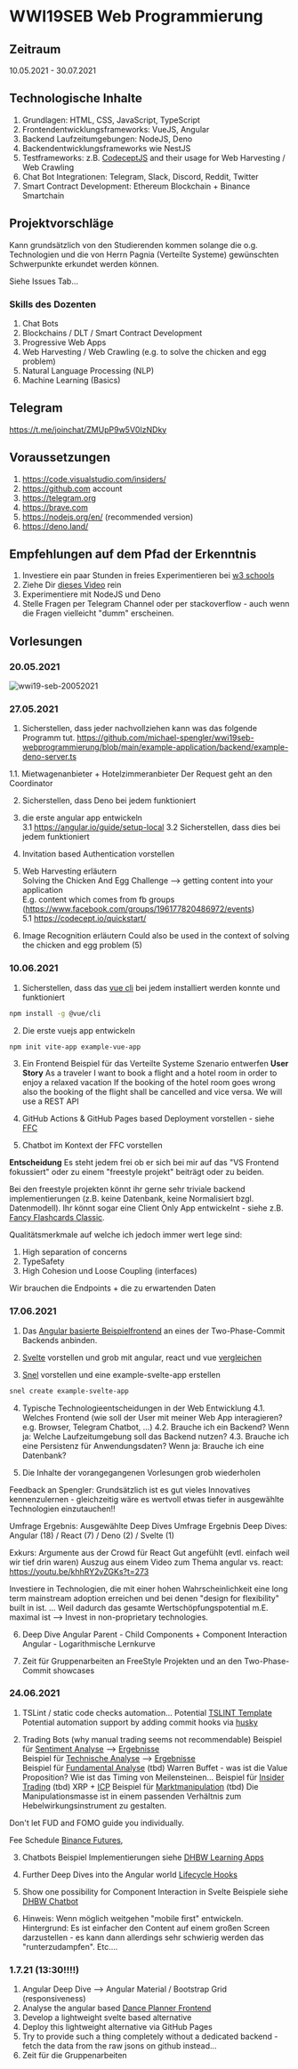 # WWI19SEB Web Programmierung

## Zeitraum
10.05.2021 - 30.07.2021

## Technologische Inhalte
1. Grundlagen: HTML, CSS, JavaScript, TypeScript
2. Frontendentwicklungsframeworks: VueJS, Angular
3. Backend Laufzeitumgebungen: NodeJS, Deno 
4. Backendentwicklungsframeworks wie NestJS
5. Testframeworks: z.B. [CodeceptJS](https://codecept.io/) and their usage for Web Harvesting / Web Crawling
6. Chat Bot Integrationen: Telegram, Slack, Discord, Reddit, Twitter  
7. Smart Contract Development: Ethereum Blockchain + Binance Smartchain

## Projektvorschläge
Kann grundsätzlich von den Studierenden kommen solange die o.g. Technologien und die von Herrn Pagnia (Verteilte Systeme) gewünschten Schwerpunkte erkundet werden können.

Siehe Issues Tab... 

### Skills des Dozenten
1. Chat Bots
2. Blockchains / DLT / Smart Contract Development
3. Progressive Web Apps
4. Web Harvesting / Web Crawling (e.g. to solve the chicken and egg problem)
5. Natural Language Processing (NLP)
6. Machine Learning (Basics)




## Telegram
https://t.me/joinchat/ZMUpP9w5V0IzNDky

## Voraussetzungen
1. https://code.visualstudio.com/insiders/  
2. https://github.com account  
3. https://telegram.org  
4. https://brave.com  
5. https://nodejs.org/en/ (recommended version)
6. https://deno.land/

## Empfehlungen auf dem Pfad der Erkenntnis
1. Investiere ein paar Stunden in freies Experimentieren bei [w3 schools](https://www.w3schools.com)   
2. Ziehe Dir [dieses Video](https://www.youtube.com/watch?v=mhnpeOLiQTg) rein
3. Experimentiere mit NodeJS und Deno 
4. Stelle Fragen per Telegram Channel oder per stackoverflow - auch wenn die Fragen vielleicht "dumm" erscheinen.  


## Vorlesungen
### 20.05.2021

![wwi19-seb-20052021](https://user-images.githubusercontent.com/43786652/119804240-746a3000-bee0-11eb-8024-9d37e24709e8.png)

### 27.05.2021
1. Sicherstellen, dass jeder nachvollziehen kann was das folgende Programm tut.
https://github.com/michael-spengler/wwi19seb-webprogrammierung/blob/main/example-application/backend/example-deno-server.ts

1.1. Mietwagenanbieter + Hotelzimmeranbieter
Der Request geht an den Coordinator


2. Sicherstellen, dass Deno bei jedem funktioniert

3. die erste angular app entwickeln  
3.1 https://angular.io/guide/setup-local 
3.2 Sicherstellen, dass dies bei jedem funktioniert 

4. Invitation based Authentication vorstellen

5. Web Harvesting erläutern  
Solving the Chicken And Egg Challenge --> getting content into your application  
E.g. content which comes from fb groups (https://www.facebook.com/groups/196177820486972/events)   
5.1 https://codecept.io/quickstart/

6. Image Recognition erläutern
Could also be used in the context of solving the chicken and egg problem (5)  

### 10.06.2021
1. Sicherstellen, dass das [vue cli](https://v3.vuejs.org/guide/installation.html#cli) bei jedem installiert werden konnte und funktioniert
```sh
npm install -g @vue/cli
```
2. Die erste vuejs app entwickeln 
```sh
npm init vite-app example-vue-app
```

3. Ein Frontend Beispiel für das Verteilte Systeme Szenario entwerfen
**User Story**
As a traveler I want to book a flight and a hotel room in order to enjoy a relaxed vacation
If the booking of the hotel room goes wrong also the booking of the flight shall be cancelled and vice versa.
We will use a REST API 

4. GitHub Actions & GitHub Pages based Deployment vorstellen - siehe [FFC](https://github.com/fancy-flashcard/ffc)

5. Chatbot im Kontext der FFC vorstellen



**Entscheidung**
Es steht jedem frei ob er sich bei mir auf das "VS Frontend fokussiert" oder zu einem "freestyle projekt" beiträgt oder zu beiden.

Bei den freestyle projekten könnt ihr gerne sehr triviale backend implementierungen (z.B. keine Datenbank, keine Normalisiert bzgl. Datenmodell). Ihr könnt sogar eine Client Only App entwickelnt - siehe z.B. [Fancy Flashcards Classic](https://github.com/fancy-flashcard/ffc).

Qualitätsmerkmale auf welche ich jedoch immer wert lege sind:

1. High separation of concerns
2. TypeSafety
3. High Cohesion und Loose Coupling (interfaces) 

Wir brauchen die Endpoints + die zu erwartenden Daten


### 17.06.2021
1. Das [Angular basierte Beispielfrontend](https://github.com/michael-spengler/wwi19seb-webprogrammierung/tree/main/example-two-phase-commit-showcase-angular) an eines der Two-Phase-Commit Backends anbinden.

2. [Svelte](https://svelte.dev/) vorstellen und grob mit angular, react und vue [vergleichen](https://www.youtube.com/watch?v=DZyWNS4fVE0&t=58s)  

3. [Snel](https://github.com/crewdevio/Snel) vorstellen und eine example-svelte-app erstellen
```sh
snel create example-svelte-app
```

4. Typische Technologieentscheidungen in der Web Entwicklung
4.1. Welches Frontend (wie soll der User mit meiner Web App interagieren? e.g. Browser, Telegram Chatbot, ...)
4.2. Brauche ich ein Backend? Wenn ja: Welche Laufzeitumgebung soll das Backend nutzen? 
4.3. Brauche ich eine Persistenz für Anwendungsdaten? Wenn ja: Brauche ich eine Datenbank?

5. Die Inhalte der vorangegangenen Vorlesungen grob wiederholen

Feedback an Spengler:
Grundsätzlich ist es gut vieles Innovatives kennenzulernen - gleichzeitig wäre es wertvoll etwas tiefer in ausgewählte Technologien einzutauchen!!

Umfrage Ergebnis: Ausgewählte Deep Dives
Umfrage Ergebnis Deep Dives: Angular (18) / React (7) / Deno (2) / Svelte (1)

Exkurs: Argumente aus der Crowd für React
Gut angefühlt (evtl. einfach weil wir tief drin waren)
Auszug aus einem Video zum Thema angular vs. react: https://youtu.be/khhRY2vZGKs?t=273 

Investiere in Technologien, die mit einer hohen Wahrscheinlichkeit eine long term mainstream adoption erreichen und bei denen "design for flexibility" built in ist. ... Weil dadurch das gesamte Wertschöpfungspotential m.E. maximal ist --> Invest in non-proprietary technologies.

6. Deep Dive Angular
Parent - Child Components + Component Interaction
Angular - Logarithmische Lernkurve 

7. Zeit für Gruppenarbeiten an FreeStyle Projekten und an den Two-Phase-Commit showcases

### 24.06.2021
1. TSLint / static code checks automation...
Potential [TSLINT Template](https://github.com/michael-spengler/tslint/blob/master/tslint.json)
Potential automation support by adding commit hooks via [husky](https://www.npmjs.com/package/husky)

2. Trading Bots (why manual trading seems not recommendable)
Beispiel für [Sentiment Analyse](https://github.com/DHBWMannheim/MachineLearning) --> [Ergebnisse](https://ml.klopapier.exchange/sentiment/twitter)  
Beispiel für [Technische Analyse](https://github.com/DHBWMannheim/MachineLearning) --> [Ergebnisse](https://ml.klopapier.exchange/technical/ETH-USD?days=1)  
Beispiel für [Fundamental Analyse]() (tbd) Warren Buffet - was ist die Value Proposition? Wie ist das Timing von Meilensteinen...
Beispiel für [Insider Trading]() (tbd) XRP + [ICP](https://coinmarketcap.com/currencies/internet-computer/)
Beispiel für [Marktmanipulation]() (tbd) Die Manipulationsmasse ist in einem passenden Verhältnis zum Hebelwirkungsinstrument zu gestalten.

Don't let FUD and FOMO guide you individually.

Fee Schedule [Binance Futures](https://www.binance.com/en/support/faq/360033544231),

3. Chatbots
Beispiel Implementierungen siehe [DHBW Learning Apps](https://github.com/michael-spengler/DHBW-Learning-Apps)

4. Further Deep Dives into the Angular world
[Lifecycle Hooks](https://angular.io/guide/lifecycle-hooks)

5. Show one possibility for Component Interaction in Svelte 
Beispiele siehe [DHBW Chatbot](https://github.com/michael-spengler/DHBW-Learning-Apps/blob/main/dhbw-chatbot/src/App.svelte#L92-L94) 

6. Hinweis: Wenn möglich weitgehen "mobile first" entwickeln. Hintergrund: Es ist einfacher den Content auf einem großen Screen darzustellen - es kann dann allerdings sehr schwierig werden das "runterzudampfen". Etc....

### 1.7.21 (13:30!!!!)
1. Angular Deep Dive --> Angular Material / Bootstrap Grid (responsiveness)  
2. Analyse the angular based [Dance Planner Frontend](https://github.com/dance-planner/dance)   
3. Develop a lightweight svelte based alternative  
4. Deploy this lightweight alternative via GitHub Pages  
5. Try to provide such a thing completely without a dedicated backend - fetch the data from the raw jsons on github instead...  
6. Zeit für die Gruppenarbeiten





